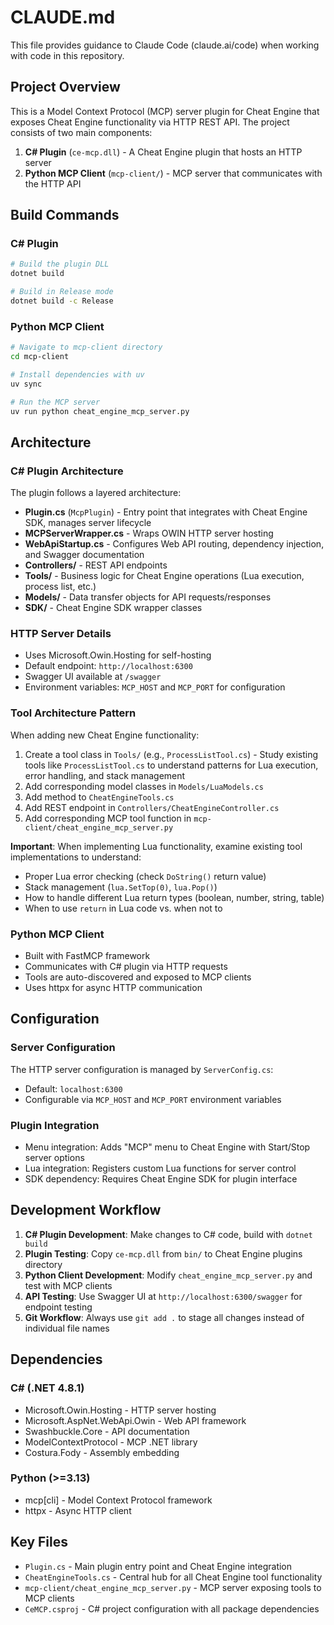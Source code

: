 # CLAUDE.md

This file provides guidance to Claude Code (claude.ai/code) when working with code in this repository.

## Project Overview

This is a Model Context Protocol (MCP) server plugin for Cheat Engine that exposes Cheat Engine functionality via HTTP REST API. The project consists of two main components:

1. **C# Plugin** (`ce-mcp.dll`) - A Cheat Engine plugin that hosts an HTTP server
2. **Python MCP Client** (`mcp-client/`) - MCP server that communicates with the HTTP API

## Build Commands

### C# Plugin

```bash
# Build the plugin DLL
dotnet build

# Build in Release mode
dotnet build -c Release
```

### Python MCP Client

```bash
# Navigate to mcp-client directory
cd mcp-client

# Install dependencies with uv
uv sync

# Run the MCP server
uv run python cheat_engine_mcp_server.py
```

## Architecture

### C# Plugin Architecture

The plugin follows a layered architecture:

- **Plugin.cs** (`McpPlugin`) - Entry point that integrates with Cheat Engine SDK, manages server lifecycle
- **MCPServerWrapper.cs** - Wraps OWIN HTTP server hosting
- **WebApiStartup.cs** - Configures Web API routing, dependency injection, and Swagger documentation
- **Controllers/** - REST API endpoints
- **Tools/** - Business logic for Cheat Engine operations (Lua execution, process list, etc.)
- **Models/** - Data transfer objects for API requests/responses
- **SDK/** - Cheat Engine SDK wrapper classes

### HTTP Server Details

- Uses Microsoft.Owin.Hosting for self-hosting
- Default endpoint: `http://localhost:6300`
- Swagger UI available at `/swagger`
- Environment variables: `MCP_HOST` and `MCP_PORT` for configuration

### Tool Architecture Pattern

When adding new Cheat Engine functionality:

1. Create a tool class in `Tools/` (e.g., `ProcessListTool.cs`) - Study existing tools like `ProcessListTool.cs` to understand patterns for Lua execution, error handling, and stack management
2. Add corresponding model classes in `Models/LuaModels.cs`
3. Add method to `CheatEngineTools.cs`
4. Add REST endpoint in `Controllers/CheatEngineController.cs`
5. Add corresponding MCP tool function in `mcp-client/cheat_engine_mcp_server.py`

**Important**: When implementing Lua functionality, examine existing tool implementations to understand:
- Proper Lua error checking (check `DoString()` return value)
- Stack management (`lua.SetTop(0)`, `lua.Pop()`)
- How to handle different Lua return types (boolean, number, string, table)
- When to use `return` in Lua code vs. when not to

### Python MCP Client

- Built with FastMCP framework
- Communicates with C# plugin via HTTP requests
- Tools are auto-discovered and exposed to MCP clients
- Uses httpx for async HTTP communication

## Configuration

### Server Configuration

The HTTP server configuration is managed by `ServerConfig.cs`:

- Default: `localhost:6300`
- Configurable via `MCP_HOST` and `MCP_PORT` environment variables

### Plugin Integration

- Menu integration: Adds "MCP" menu to Cheat Engine with Start/Stop server options
- Lua integration: Registers custom Lua functions for server control
- SDK dependency: Requires Cheat Engine SDK for plugin interface

## Development Workflow

1. **C# Plugin Development**: Make changes to C# code, build with `dotnet build`
2. **Plugin Testing**: Copy `ce-mcp.dll` from `bin/` to Cheat Engine plugins directory
3. **Python Client Development**: Modify `cheat_engine_mcp_server.py` and test with MCP clients
4. **API Testing**: Use Swagger UI at `http://localhost:6300/swagger` for endpoint testing
5. **Git Workflow**: Always use `git add .` to stage all changes instead of individual file names

## Dependencies

### C# (.NET 4.8.1)

- Microsoft.Owin.Hosting - HTTP server hosting
- Microsoft.AspNet.WebApi.Owin - Web API framework
- Swashbuckle.Core - API documentation
- ModelContextProtocol - MCP .NET library
- Costura.Fody - Assembly embedding

### Python (>=3.13)

- mcp[cli] - Model Context Protocol framework
- httpx - Async HTTP client

## Key Files

- `Plugin.cs` - Main plugin entry point and Cheat Engine integration
- `CheatEngineTools.cs` - Central hub for all Cheat Engine tool functionality
- `mcp-client/cheat_engine_mcp_server.py` - MCP server exposing tools to MCP clients
- `CeMCP.csproj` - C# project configuration with all package dependencies
